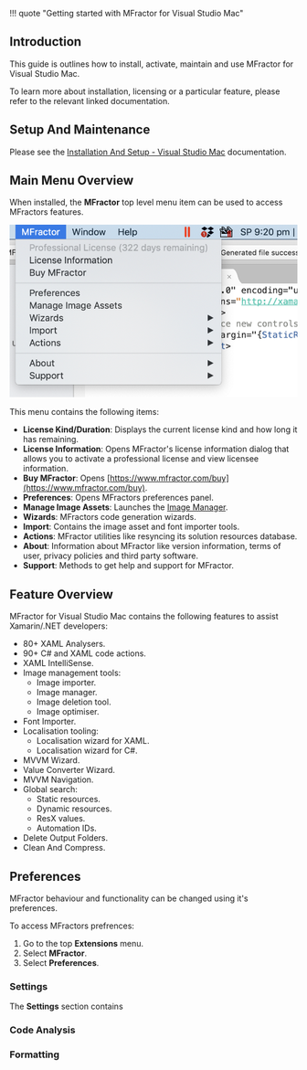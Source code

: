 !!! quote "Getting started with MFractor for Visual Studio Mac"

## Introduction

This guide is outlines how to install, activate, maintain and use MFractor for Visual Studio Mac.

To learn more about installation, licensing or a particular feature, please refer to the relevant linked documentation.

## Setup And Maintenance

Please see the [Installation And Setup - Visual Studio Mac](/installation-and-setup#visual-studio-mac) documentation.

## Main Menu Overview

When installed, the **MFractor** top level menu item can be used to access MFractors features.

![The main menu of MFractor for Visual Studio Mac](/img/main-menu-mac.png)

This menu contains the following items:

 * **License Kind/Duration**: Displays the current license kind and how long it has remaining.
 * **License Information**: Opens MFractor's license information dialog that allows you to activate a professional license and view licensee information.
 * **Buy MFractor**: Opens [https://www.mfractor.com/buy](https://www.mfractor.com/buy).
 * **Preferences**: Opens MFractors preferences panel.
 * **Manage Image Assets**: Launches the [Image Manager](/image-management/managing-image-assets).
 * **Wizards**: MFractors code generation wizards.
 * **Import**: Contains the image asset and font importer tools.
 * **Actions**: MFractor utilities like resyncing its solution resources database.
 * **About**: Information about MFractor like version information, terms of user, privacy policies and third party software.
 * **Support**: Methods to get help and support for MFractor.

## Feature Overview

MFractor for Visual Studio Mac contains the following features to assist Xamarin/.NET developers:

  * 80+ XAML Analysers.
  * 90+ C# and XAML code actions.
  * XAML IntelliSense.
  * Image management tools:
     * Image importer.
     * Image manager.
     * Image deletion tool.
     * Image optimiser.
  * Font Importer.
  * Localisation tooling:
    * Localisation wizard for XAML.
    * Localisation wizard for C#.
  * MVVM Wizard.
  * Value Converter Wizard.
  * MVVM Navigation.
  * Global search:
    * Static resources.
    * Dynamic resources.  
    * ResX values.
    * Automation IDs.
  * Delete Output Folders.
  * Clean And Compress.

## Preferences

MFractor behaviour and functionality can be changed using it's preferences.

To access MFractors prefrences:

 1. Go to the top **Extensions** menu.
 2. Select **MFractor**.
 3. Select **Preferences**.

### Settings

The **Settings** section contains

### Code Analysis

### Formatting
